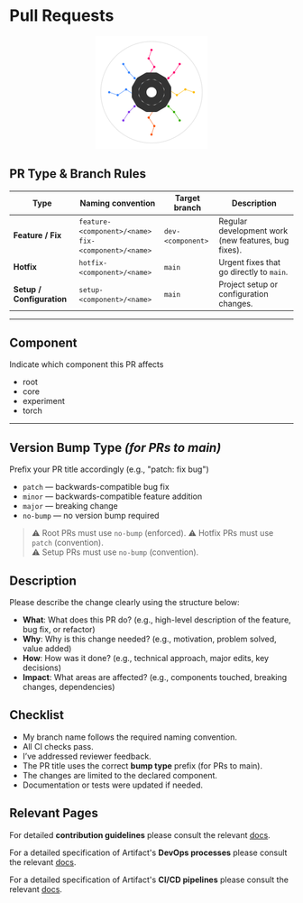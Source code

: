 # Pull Requests

<p align="center">
  <img src="../../assets/artifact_ml_logo.svg" width="200" alt="Artifact-ML Logo">
</p>

## PR Type & Branch Rules

| Type                     | Naming convention                                   | Target branch            | Description                                               |
|---------------------------|----------------------------------------------------|--------------------------|-----------------------------------------------------------|
| **Feature / Fix**         | `feature-<component>/<name>`<br>`fix-<component>/<name>` | `dev-<component>`        | Regular development work (new features, bug fixes).        |
| **Hotfix**                | `hotfix-<component>/<name>`                         | `main`                   | Urgent fixes that go directly to `main`.                   |
| **Setup / Configuration** | `setup-<component>/<name>`                          | `main` | Project setup or configuration changes.                   |


---

## Component

Indicate which component this PR affects

- root
- core
- experiment
- torch

---

## Version Bump Type *(for PRs to main)*

Prefix your PR title accordingly (e.g., "patch: fix bug")
- `patch` — backwards-compatible bug fix  
- `minor` — backwards-compatible feature addition  
- `major` — breaking change  
- `no-bump` — no version bump required

> ⚠️ Root PRs must use `no-bump` (enforced).
> ⚠️ Hotfix PRs must use `patch` (convention).  
> ⚠️ Setup PRs must use `no-bump` (convention).


## Description

Please describe the change clearly using the structure below:

- **What**: What does this PR do? (e.g., high-level description of the feature, bug fix, or refactor)  
- **Why**: Why is this change needed? (e.g., motivation, problem solved, value added)  
- **How**: How was it done? (e.g., technical approach, major edits, key decisions)  
- **Impact**: What areas are affected? (e.g., components touched, breaking changes, dependencies)


## Checklist

- My branch name follows the required naming convention.  
- All CI checks pass.  
- I’ve addressed reviewer feedback.  
- The PR title uses the correct **bump type** prefix (for PRs to main).  
- The changes are limited to the declared component.  
- Documentation or tests were updated if needed.

## Relevant Pages

For detailed **contribution guidelines** please consult the relevant [docs](contributing.md).

For a detailed specification of Artifact's **DevOps processes** please consult the relevant [docs](devops_processes.md).

For a detailed specification of Artifact's **CI/CD pipelines** please consult the relevant [docs](cicd_pipelines.md).